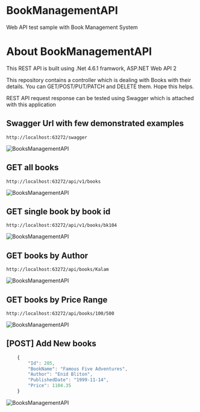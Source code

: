 # BookManagementAPI
Web API test sample with Book Management System

# About BookManagementAPI

This REST API is built using .Net 4.6.1 framwork, ASP.NET Web API 2

This repository contains a controller which is dealing with Books with their details. You can GET/POST/PUT/PATCH and DELETE them.
Hope this helps.

REST API request response can be tested using Swagger which is attached with this application

## Swagger Url with few demonstrated examples

``` http://localhost:63272/swagger ```

![BooksManagementAPI](./.github/versions.jpg)

## GET all books

``` http://localhost:63272/api/v1/books ```

![BooksManagementAPI](./.github/getAllBooks.jpg)

## GET single book by book id

``` http://localhost:63272/api/v1/books/bk104 ```

![BooksManagementAPI](./.github/getSingle.jpg)

## GET books by Author

``` http://localhost:63272/api/books/Kalam ```

![BooksManagementAPI](./.github/getBooksByAuthor.jpg)

## GET books by Price Range

``` http://localhost:63272/api/books/100/500 ```

![BooksManagementAPI](./.github/getBooksByPriceRange.jpg)

## [POST] Add New books

```javascript
    {
        "Id": 205,
        "BookName": "Famous Five Adventures",
        "Author": "Enid Bliton",
        "PublishedDate": "1999-11-14",
        "Price": 1104.35
    }
```

![BooksManagementAPI](./.github/addNewBook.jpg)



